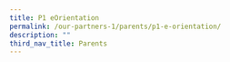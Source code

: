 ```yaml
---
title: P1 eOrientation
permalink: /our-partners-1/parents/p1-e-orientation/
description: ""
third_nav_title: Parents
---
```

